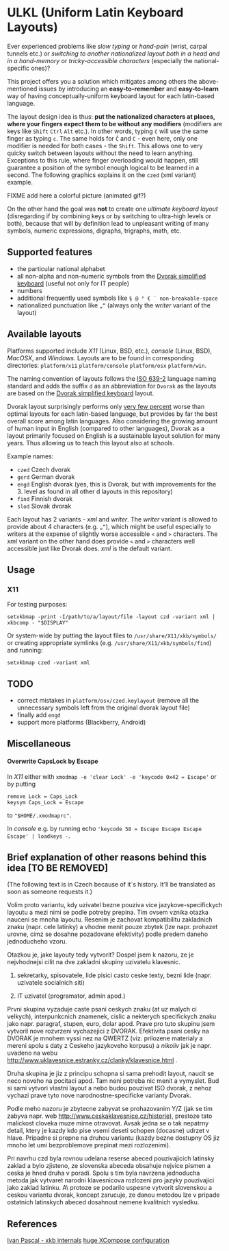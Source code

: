 # ULKL (Uniform Latin Keyboard Layouts)

Ever experienced problems like *slow typing* or *hand-pain* (wrist, carpal tunnels etc.) or *switching to another nationalized layout both in a head and in a hand-memory* or *tricky-accessible characters* (especially the national-specific ones)?

This project offers you a solution which mitigates among others the above-mentioned issues by introducing an **easy-to-remember** and **easy-to-learn** way of having conceptually-uniform keyboard layout for each latin-based language.

The layout design idea is thus: **put the nationalized characters at places, where your fingers expect them to be without any modifiers** (modifiers are keys like `Shift` `Ctrl` `Alt` etc.). In other words, typing `č` will use the same finger as typing `c`. The same holds for `Č` and `C` - even here, only one modifier is needed for both cases - the `Shift`. This allows one to very quicky switch between layouts without the need to learn anything. Exceptions to this rule, where finger overloading would happen, still guarantee a position of the symbol enough logical to be learned in a second. The following graphics explains it on the `czed` (xml variant) example.

FIXME add here a colorful picture (animated gif?)

On the other hand the goal was **not** to create one *ultimate keyboard layout* (disregarding if by combining keys or by switching to ultra-high levels or both), because that will by definition lead to unpleasant writing of many symbols, numeric expressions, digraphs, trigraphs, math, etc.

## Supported features

* the particular national alphabet
* all non-alpha and non-numeric symbols from the [Dvorak simplified keyboard](http://en.wikipedia.org/wiki/Dvorak_Simplified_Keyboard) (useful not only for IT people)
* numbers
* additional frequently used symbols like ```§ @ ° € ` non-breakable-space```
* nationalized punctuation like `„“` (always only the *writer* variant of the layout)

## Available layouts

Platforms supported include *X11* (Linux, BSD, etc.), *console* (Linux, BSD), *MacOSX*, and *Windows*. Layouts are to be found in corresponding directories: `platform/x11` `platform/console` `platform/osx` `platform/win`.

The naming convention of layouts follows the [ISO 639-2](http://www.loc.gov/standards/iso639-2/php/English_list.php) language naming standard and adds the suffix `d` as an abbreviation for `Dvorak` as the layouts are based on the [Dvorak simplified keyboard](http://en.wikipedia.org/wiki/Dvorak_Simplified_Keyboard) layout.

Dvorak layout surprisingly performs only [very few percent](http://mkweb.bcgsc.ca/carpalx/?popular_alternatives) worse than optimal layouts for each latin-based language, but provides by far the best overall score among latin languages. Also considering the growing amount of human input in English (compared to other languages), Dvorak as a layout primarily focused on English is a sustainable layout solution for many years. Thus allowing us to teach this layout also at schools.

Example names:
* `czed` Czech dvorak
* `gerd` German dvorak
* `engd` English dvorak (yes, this is Dvorak, but with improvements for the 3. level as found in all other <lang>d layouts in this repository)
* `find` Finnish dvorak
* `slod` Slovak dvorak

Each layout has 2 variants - *xml* and *writer*. The *writer* variant is allowed to provide about 4 characters (e.g. `„“`), which might be useful especially to writers at the expense of slightly worse accessible `<` and `>` characters. The *xml* variant on the other hand does provide `<` and `>` characters well accessible just like Dvorak does. *xml* is the default variant.

## Usage

### X11

For testing purposes:

`setxkbmap -print -I/path/to/a/layout/file -layout czd -variant xml | xkbcomp - "$DISPLAY"`

Or system-wide by putting the layout files to `/usr/share/X11/xkb/symbols/` or creating appropriate symlinks (e.g. `/usr/share/X11/xkb/symbols/find`) and running:

`setxkbmap czed -variant xml`

## TODO

* correct mistakes in `platform/osx/czed.keylayout` (remove all the unnecessary symbols left from the original dvorak layout file)
* finally add `engd`
* support more platforms (Blackberry, Android)

## Miscellaneous

#### Overwrite CapsLock by Escape

In *X11* either with `xmodmap -e 'clear Lock' -e 'keycode 0x42 = Escape'` or by putting

~~~~
remove Lock = Caps_Lock
keysym Caps_Lock = Escape
~~~~

to `"$HOME/.xmodmaprc"`.

In *console* e.g. by running echo `'keycode 58 = Escape Escape Escape Escape' | loadkeys -`.

## Brief explanation of other reasons behind this idea [TO BE REMOVED]

(The following text is in Czech because of it\`s history. It'll be translated as soon as someone requests it.)

Volim proto variantu, kdy uzivatel bezne pouziva vice jazykove-specifickych layoutu a mezi nimi se podle potreby prepina. Tim ovsem vznika otazka nauceni se mnoha layoutu. Resenim je zachovat kompatibilitu zakladnich znaku (napr. cele latinky) a vhodne menit pouze zbytek (lze napr. prohazet urovne, cimz se dosahne pozadovane efektivity) podle predem daneho jednoducheho vzoru.

Otazkou je, jake layouty tedy vytvorit? Dospel jsem k nazoru, ze je nejvhodnejsi cilit na dve zakladni skupiny uzivatelu klavesnic.

1) sekretarky, spisovatele, lide pisici casto ceske texty, bezni lide (napr. uzivatele socialnich siti)

2) IT uzivatel (programator, admin apod.)

Prvni skupina vyzaduje caste psani ceskych znaku (at uz malych ci velkych), interpunkcnich znamenek, cislic a nekterych specifickych znaku jako napr. paragraf, stupen, euro, dolar apod. Prave pro tuto skupinu jsem vytvoril nove rozvrzeni vychazejici z DVORAK. Efektivita psani cesky na DVORAK je mnohem vyssi nez na QWERTZ (viz. prilozene materialy a mereni spolu s daty z Ceskeho jazykoveho korpusu) a *nikoliv* jak je napr. uvadeno na webu http://www.uklavesnice.estranky.cz/clanky/klavesnice.html .

Druha skupina je jiz z principu schopna si sama prehodit layout, naucit se neco noveho na pocitaci apod. Tam neni potreba nic menit a vymyslet. Bud si sami vytvori vlastni layout a nebo budou pouzivat ISO dvorak, z nehoz vychazi prave tyto nove narodnostne-specificke varianty Dvorak.

Podle meho nazoru je zbytecne zabyvat se prohazovanim Y/Z (jak se tim zabyva napr. web http://www.ceskaklavesnice.cz/historie), prestoze tato malickost cloveka muze mirne otravovat. Avsak jedna se o tak nepatrny detail, ktery je kazdy kdo pise vsemi deseti schopen (docasne) udrzet v hlave. Pripadne si prepne na druhou variantu (kazdy bezne dostupny OS jiz mnoho let umi bezproblemove prepinat mezi rozlozenimi).

Pri navrhu czd byla rovnou udelana reserse abeced pouzivajicich latinsky zaklad a bylo zjisteno, ze slovenska abeceda obsahuje nejvice pismen a ceska je hned druha v poradi. Spolu s tim byla navrzena jednoducha metoda jak vytvaret narodni klavesnicova rozlozeni pro jazyky pouzivajici jako zaklad latinku. A\ protoze se podarilo uspesne vytvorit slovenskou a ceskou variantu dvorak, koncept zarucuje, ze danou metodou lze v pripade ostatnich latinskych abeced dosahnout nemene kvalitnich vysledku.

## References

[Ivan Pascal - xkb internals](http://pascal.tsu.ru/en/xkb/internals.html#wrap)
[huge XCompose configuration](https://github.com/rrthomas/pointless-xcompose)
